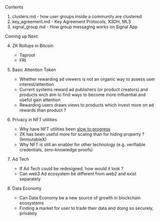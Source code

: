 Contents

1. clusters.md - how user groups inside a community are clustered
2. key_agreement.md - Key Agreement Protocols, X3DH, MLS
3. signal_group.md - How group messaging works on Signal App

Coming up Next:

4. ZK Rollups in Bitcoin
    - Taproot
    - FRI

5. Basic Attention Token 
    - Whether rewarding ad viewers is not an organic way to assess user interest/attention
    - Current systems reward ad publishers (or product creators) and products wich aim to find ways to become more influential and useful gain attention
    - Rewarding users draws views to products which invest more on ad rewards than product ?

6. Privacy in NFT utilities
    - Why have NFT utilities been [slow to progress](https://messari.io/report/evolution-of-web3-communities)
    - ZK has been useful more for scaling than for hiding property ? (ImmutableX)
    - Why NFT is still an enabler for other technology (e.g. verifiable credentials, zero-knowledge proofs)

7. Ad Tech
    - If Ad Tech could be redesigned, how would it look ?
    - Can web3 Ad ecosystem be different from web2 and exist separately
    
8. Data Economy
    - Can Data Economy be a new source of growth in blockchain ecosystems
    - Finding a market for user to trade their data and doing so securely, privately
